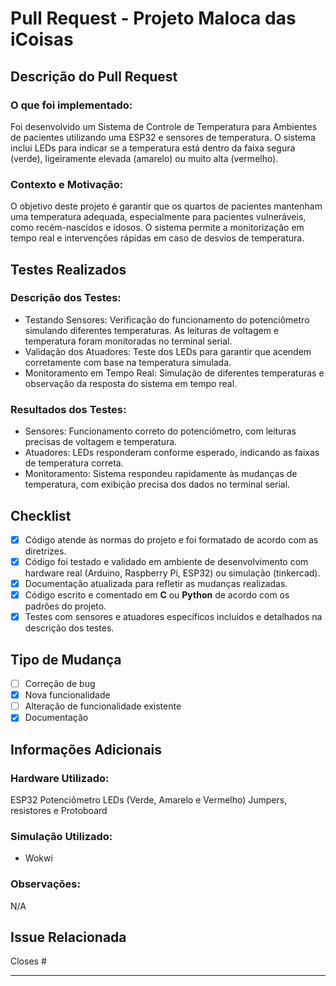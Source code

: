 # Pull Request - Projeto Maloca das iCoisas

## Descrição do Pull Request

### O que foi implementado:
Foi desenvolvido um Sistema de Controle de Temperatura para Ambientes de pacientes utilizando uma ESP32 e sensores de temperatura. O sistema inclui LEDs para indicar se a temperatura está dentro da faixa segura (verde), ligeiramente elevada (amarelo) ou muito alta (vermelho).


### Contexto e Motivação:
O objetivo deste projeto é garantir que os quartos de pacientes mantenham uma temperatura adequada, especialmente para pacientes vulneráveis, como recém-nascidos e idosos. O sistema permite a monitorização em tempo real e intervenções rápidas em caso de desvios de temperatura.


## Testes Realizados

### Descrição dos Testes:
- Testando Sensores: Verificação do funcionamento do potenciômetro simulando diferentes temperaturas. As leituras de voltagem e temperatura foram monitoradas no terminal serial.
- Validação dos Atuadores: Teste dos LEDs para garantir que acendem corretamente com base na temperatura simulada.
- Monitoramento em Tempo Real: Simulação de diferentes temperaturas e observação da resposta do sistema em tempo real.


### Resultados dos Testes:
- Sensores: Funcionamento correto do potenciômetro, com leituras precisas de voltagem e temperatura.
- Atuadores: LEDs responderam conforme esperado, indicando as faixas de temperatura correta.
- Monitoramento: Sistema respondeu rapidamente às mudanças de temperatura, com exibição precisa dos dados no terminal serial.


## Checklist

- [x] Código atende às normas do projeto e foi formatado de acordo com as diretrizes.
- [x] Código foi testado e validado em ambiente de desenvolvimento com hardware real (Arduino, Raspberry Pi, ESP32) ou simulação (tinkercad).
- [x] Documentação atualizada para refletir as mudanças realizadas.
- [x] Código escrito e comentado em **C** ou **Python** de acordo com os padrões do projeto.
- [x] Testes com sensores e atuadores específicos incluídos e detalhados na descrição dos testes.

## Tipo de Mudança

- [ ] Correção de bug
- [x] Nova funcionalidade
- [ ] Alteração de funcionalidade existente
- [x] Documentação

## Informações Adicionais

### Hardware Utilizado:
ESP32
Potenciômetro
LEDs (Verde, Amarelo e Vermelho)
Jumpers, resistores e Protoboard


### Simulação Utilizado:
- Wokwi

### Observações:
N/A

## Issue Relacionada

Closes #

---
